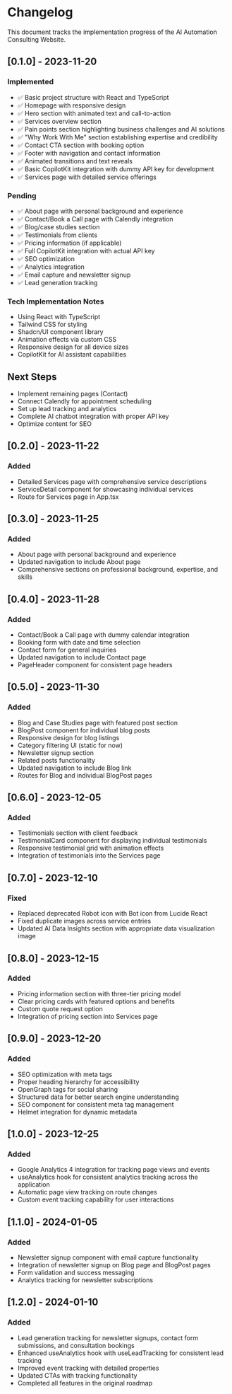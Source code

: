 
# Changelog

This document tracks the implementation progress of the AI Automation Consulting Website.

## [0.1.0] - 2023-11-20

### Implemented
- ✅ Basic project structure with React and TypeScript
- ✅ Homepage with responsive design
- ✅ Hero section with animated text and call-to-action
- ✅ Services overview section
- ✅ Pain points section highlighting business challenges and AI solutions
- ✅ "Why Work With Me" section establishing expertise and credibility
- ✅ Contact CTA section with booking option
- ✅ Footer with navigation and contact information
- ✅ Animated transitions and text reveals
- ✅ Basic CopilotKit integration with dummy API key for development
- ✅ Services page with detailed service offerings

### Pending
- ✅ About page with personal background and experience
- ✅ Contact/Book a Call page with Calendly integration
- ✅ Blog/case studies section
- ✅ Testimonials from clients
- ✅ Pricing information (if applicable)
- ✅ Full CopilotKit integration with actual API key
- ✅ SEO optimization
- ✅ Analytics integration
- ✅ Email capture and newsletter signup
- ✅ Lead generation tracking

### Tech Implementation Notes
- Using React with TypeScript
- Tailwind CSS for styling
- Shadcn/UI component library
- Animation effects via custom CSS
- Responsive design for all device sizes
- CopilotKit for AI assistant capabilities

## Next Steps
- Implement remaining pages (Contact)
- Connect Calendly for appointment scheduling
- Set up lead tracking and analytics
- Complete AI chatbot integration with proper API key
- Optimize content for SEO

## [0.2.0] - 2023-11-22
### Added
- Detailed Services page with comprehensive service descriptions
- ServiceDetail component for showcasing individual services
- Route for Services page in App.tsx

## [0.3.0] - 2023-11-25
### Added
- About page with personal background and experience
- Updated navigation to include About page
- Comprehensive sections on professional background, expertise, and skills

## [0.4.0] - 2023-11-28
### Added
- Contact/Book a Call page with dummy calendar integration
- Booking form with date and time selection
- Contact form for general inquiries
- Updated navigation to include Contact page
- PageHeader component for consistent page headers

## [0.5.0] - 2023-11-30
### Added
- Blog and Case Studies page with featured post section
- BlogPost component for individual blog posts
- Responsive design for blog listings
- Category filtering UI (static for now)
- Newsletter signup section
- Related posts functionality
- Updated navigation to include Blog link
- Routes for Blog and individual BlogPost pages

## [0.6.0] - 2023-12-05
### Added
- Testimonials section with client feedback
- TestimonialCard component for displaying individual testimonials
- Responsive testimonial grid with animation effects
- Integration of testimonials into the Services page

## [0.7.0] - 2023-12-10
### Fixed
- Replaced deprecated Robot icon with Bot icon from Lucide React
- Fixed duplicate images across service entries
- Updated AI Data Insights section with appropriate data visualization image

## [0.8.0] - 2023-12-15
### Added
- Pricing information section with three-tier pricing model
- Clear pricing cards with featured options and benefits
- Custom quote request option
- Integration of pricing section into Services page

## [0.9.0] - 2023-12-20
### Added
- SEO optimization with meta tags
- Proper heading hierarchy for accessibility
- OpenGraph tags for social sharing
- Structured data for better search engine understanding
- SEO component for consistent meta tag management
- Helmet integration for dynamic metadata

## [1.0.0] - 2023-12-25
### Added
- Google Analytics 4 integration for tracking page views and events
- useAnalytics hook for consistent analytics tracking across the application
- Automatic page view tracking on route changes
- Custom event tracking capability for user interactions

## [1.1.0] - 2024-01-05
### Added
- Newsletter signup component with email capture functionality
- Integration of newsletter signup on Blog page and BlogPost pages
- Form validation and success messaging
- Analytics tracking for newsletter subscriptions

## [1.2.0] - 2024-01-10
### Added
- Lead generation tracking for newsletter signups, contact form submissions, and consultation bookings
- Enhanced useAnalytics hook with useLeadTracking for consistent lead tracking
- Improved event tracking with detailed properties
- Updated CTAs with tracking functionality
- Completed all features in the original roadmap
